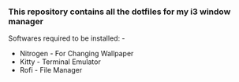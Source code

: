 ### This repository contains all the dotfiles for my i3 window manager

Softwares required to be installed: -

* Nitrogen - For Changing Wallpaper
* Kitty - Terminal Emulator
* Rofi - File Manager
